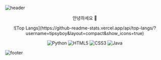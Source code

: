 ![header](https://capsule-render.vercel.app/api?type=waving&color=5BC1DD&height=250&section=header&text=tipsyboy&fontSize=75&fontColor=1B1B22)

<p align="center">
안녕하세요 👋 <br>
</p> 
<div align="center">
    ![Top Langs](https://github-readme-stats.vercel.app/api/top-langs/?username=tipsyboy&layout=compact&show_icons=true)
</div>

<div align="center">
  
  ![Python](https://img.shields.io/badge/Python-3776AB?style=for-the-badge&logo=python&logoColor=white)
  ![HTML5](https://img.shields.io/badge/HTML5-E34F26?style=for-the-badge&logo=html5&logoColor=white)
  ![CSS3](https://img.shields.io/badge/CSS3-1572B6?style=for-the-badge&logo=css3&logoColor=white)
  ![Java](https://img.shields.io/badge/Java-ED8B00?style=for-the-badge&logo=java&logoColor=white)
</div>



![footer](https://capsule-render.vercel.app/api?section=footer&color=5BC1DD)
